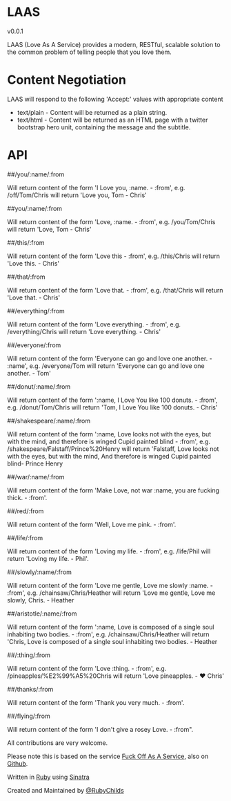 <html>

# LAAS
v0.0.1

LAAS (Love As A Service) provides a modern, RESTful, scalable solution to the common problem of telling people that you love them.

# Content Negotiation

LAAS will respond to the following 'Accept:' values with appropriate content

* text/plain - Content will be returned as a plain string.
* text/html - Content will be returned as an HTML page with a twitter bootstrap hero unit, containing the message and the subtitle.

# API

##/you/:name/:from

Will return content of the form 'I Love you, :name. - :from', e.g. /off/Tom/Chris will return 'Love you, Tom - Chris'

##you/:name/:from

Will return content of the form 'Love, :name. - :from', e.g. /you/Tom/Chris will return 'Love, Tom - Chris'

##/this/:from

Will return content of the form 'Love this - :from', e.g. /this/Chris will return 'Love this. - Chris'

##/that/:from

Will return content of the form 'Love that. - :from', e.g. /that/Chris will return 'Love that. - Chris'

##/everything/:from

Will return content of the form 'Love everything. - :from', e.g. /everything/Chris will return 'Love everything. - Chris'

##/everyone/:from

Will return content of the form 'Everyone can go and love one another. - :name', e.g. /everyone/Tom will return 'Everyone can go and love one another. - Tom'

##/donut/:name/:from

Will return content of the form ':name, I Love You like 100 donuts. - :from', e.g. /donut/Tom/Chris will return 'Tom, I Love You like 100 donuts. - Chris'

##/shakespeare/:name/:from

Will return content of the form ':name, Love looks not with the eyes, but with the mind, and therefore is winged Cupid painted blind - :from', e.g. /shakespeare/Falstaff/Prince%20Henry will return 'Falstaff, Love looks not with the eyes, but with the mind, And therefore is winged Cupid painted blind- Prince Henry

##/war/:name/:from

Will return content of the form 'Make Love, not war :name, you are fucking thick. - :from'.  

##/red/:from

Will return content of the form 'Well, Love me pink. - :from'. 

##/life/:from

Will return content of the form 'Loving my life. - :from', e.g. /life/Phil will return 'Loving my life. - Phil'.

##/slowly/:name/:from

Will return content of the form 'Love me gentle, Love me slowly :name.  - :from', e.g. /chainsaw/Chris/Heather will return 'Love me gentle, Love me slowly, Chris. - Heather

##/aristotle/:name/:from

Will return content of the form ':name, Love is composed of a single soul inhabiting two bodies. - :from', e.g. /chainsaw/Chris/Heather will return 'Chris, Love is composed of a single soul inhabiting two bodies. - Heather

##/:thing/:from

Will return content of the form 'Love :thing. - :from', e.g. /pineapples/%E2%99%A5%20Chris will return 'Love pineapples. - ♥ Chris' 

##/thanks/:from

Will return content of the form 'Thank you very much. - :from'. 

##/flying/:from

Will return content of the form 'I don't give a rosey Love. - :from". 


All contributions are very welcome.

Please note this is based on the service <a href="http://foaas.herokuapp.com/">Fuck Off As A Service</a>, also on <a href="https://github.com/xenph/foaas">Github</a>.


Written in <a href="http://www.ruby-lang.org/en/">Ruby</a> using <a href="http://www.sinatrarb.com/">Sinatra</a>

Created and Maintained by <a href="https://twitter.com/RubyChilds">@RubyChilds</a>